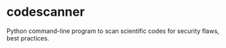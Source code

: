 # codescanner
Python command-line program to scan scientific codes for security flaws, best practices.
